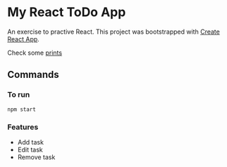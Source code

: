 # My React ToDo App

An exercise to practive React. This project was bootstrapped with [Create React App](https://github.com/facebook/create-react-app).

Check some [prints](/prints)
 
## Commands

### To run
`npm start`

### Features

* Add task
* Edit task
* Remove task